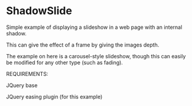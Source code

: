 ShadowSlide
===========

Simple example of displaying a slideshow in a web page with an internal shadow.

This can give the effect of a frame by giving the images depth.


The example on here is a carousel-style slideshow, though this can easily be modified for any other type (such as fading).


REQUIREMENTS:

JQuery base

JQuery easing plugin (for this example)